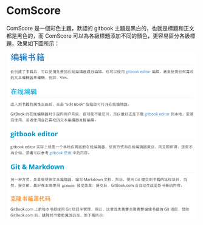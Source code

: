 # ComScore

ComScore 是一個彩色主題，默認的 gitbook 主題是黑白的，也就是標題和正文都是黑色的，而 ComScore 可以為各級標題添加不同的顏色，更容易區分各級標題，效果如下圖所示：

![comscore theme](../../assets/plugins/comscore-theme.png)
